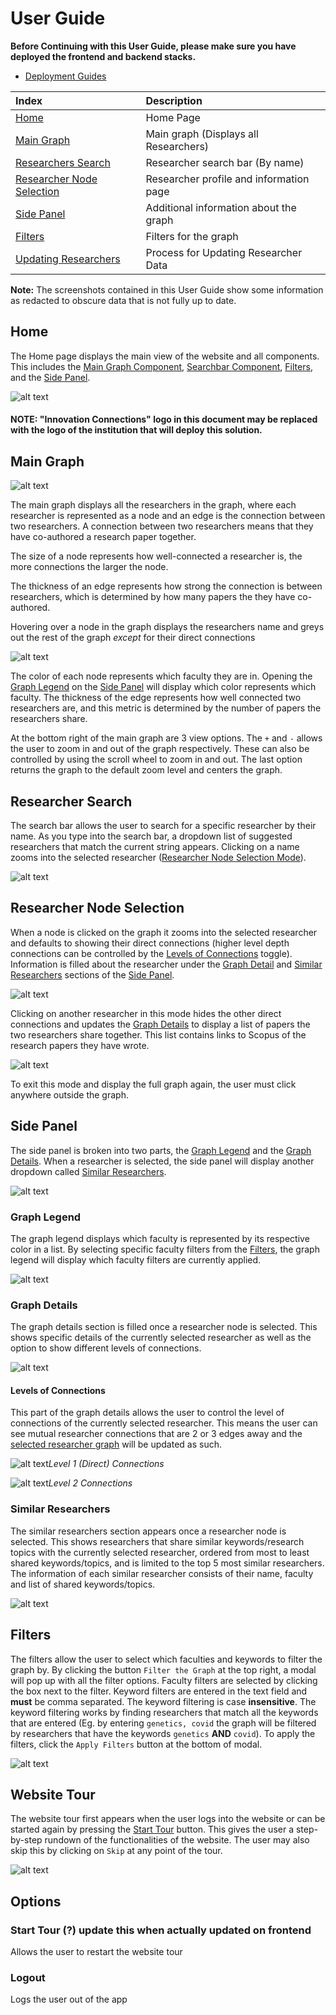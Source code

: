# User Guide

**Before Continuing with this User Guide, please make sure you have deployed the frontend and backend stacks.**

- [Deployment Guides](./DeploymentGuide.md)

| Index                                                      | Description                                           |
| :--------------------------------------------------------- | :---------------------------------------------------- |
| [Home](#Home)                                              | Home Page                                             |
| [Main Graph](#Main-Graph)                                  | Main graph (Displays all Researchers)                 |
| [Researchers Search](#Researcher-Search)                   | Researcher search bar (By name)                       |
| [Researcher Node Selection](#Researcher-Node-Selection)    | Researcher profile and information page               |
| [Side Panel](#Side-Panel)                                  | Additional information about the graph                |
| [Filters](#Filters)                                        | Filters for the graph                                 |
| [Updating Researchers](#Updating-Researchers)              | Process for Updating Researcher Data                  |

**Note:** The screenshots contained in this User Guide show some information as redacted to obscure data that is not fully up to date.
<br>

## Home

The Home page displays the main view of the website and all components. This includes the [Main Graph Component](#main-graph), [Searchbar Component](#researcher-search), [Filters](#Filters), and the [Side Panel](#Side-Panel).

![alt text](images/userguide/home.png)

#### NOTE: "Innovation Connections" logo in this document may be replaced with the logo of the institution that will deploy this solution. 

## Main Graph

![alt text](images/userguide/main-graph.png)

The main graph displays all the researchers in the graph, where each researcher is represented as a node and an edge is the connection between two researchers. A connection between two researchers means that they have co-authored a research paper together. 

The size of a node represents how well-connected a researcher is, the more connections the larger the node. 

The thickness of an edge represents how strong the connection is between researchers, which is determined by how many papers the they have co-authored.

Hovering over a node in the graph displays the researchers name and greys out the rest of the graph *except* for their direct connections

![alt text](images/userguide/main-graph-hover.png)

The color of each node represents which faculty they are in. Opening the [Graph Legend](#Graph-Legend) on the [Side Panel](#Side-Panel) will display which color represents which faculty. The thickness of the edge represents how well connected two researchers are, and this metric is determined by the number of papers the researchers share. 

At the bottom right of the main graph are 3 view options. The `+` and `-` allows the user to zoom in and out of the graph respectively. These can also be controlled by using the scroll wheel to zoom in and out. The last option returns the graph to the default zoom level and centers the graph. 

## Researcher Search

The search bar allows the user to search for a specific researcher by their name. As you type into the search bar, a dropdown list of suggested researchers that match the current string appears. Clicking on a name zooms into the selected researcher ([Researcher Node Selection Mode](#Researcher-Node-Selection)).

![alt text](images/userguide/searchbar.png)

## Researcher Node Selection

When a node is clicked on the graph it zooms into the selected researcher and defaults to showing their direct connections (higher level depth connections can be controlled by the [Levels of Connections](#levels-of-connections) toggle). Information is filled about the researcher under the [Graph Detail](#graph-details) and [Similar Researchers](#similar-researchers) sections of the [Side Panel](#side-panel). 

![alt text](images/userguide/researcher-node-selection.png)


Clicking on another researcher in this mode hides the other direct connections and updates the [Graph Details](#graph-details) to display a list of papers the two researchers share together. This list contains links to Scopus of the research papers they have wrote.

![alt text](images/userguide/connected-researchers-graph-details.png)

To exit this mode and display the full graph again, the user must click anywhere outside the graph. 

## Side Panel

The side panel is broken into two parts, the [Graph Legend](#graph-legend) and the [Graph Details](#graph-details). When a researcher is selected, the side panel will display another dropdown called [Similar Researchers](#similar-researchers).

![alt text](images/userguide/sidepanel.png)

### Graph Legend 

The graph legend displays which faculty is represented by its respective color in a list. By selecting specific faculty filters from the [Filters](#filters), the graph legend will display which faculty filters are currently applied. 

![alt text](images/userguide/graph-legend.png)

### Graph Details 

The graph details section is filled once a researcher node is selected. This shows specific details of the currently selected researcher as well as the option to show different levels of connections. 

![alt text](images/userguide/graph-details.png)

#### Levels of Connections

This part of the graph details allows the user to control the level of connections of the currently selected researcher. This means the user can see mutual researcher connections that are 2 or 3 edges away and the [selected researcher graph](#researcher-node-selection) will be updated as such.  

![alt text](images/userguide/level-1-connections.png)*Level 1 (Direct) Connections*


![alt text](images/userguide/level-2-connections.png)*Level 2 Connections*


### Similar Researchers

The similar researchers section appears once a researcher node is selected. This shows researchers that share similar keywords/research topics with the currently selected researcher, ordered from most to least shared keywords/topics, and is limited to the top 5 most similar researchers. The information of each similar researcher consists of their name, faculty and list of shared keywords/topics. 

![alt text](images/userguide/similar-researchers.png)

## Filters

The filters allow the user to select which faculties and keywords to filter the graph by. By clicking the button `Filter the Graph` at the top right, a modal will pop up with all the filter options. Faculty filters are selected by clicking the box next to the filter. Keyword filters are entered in the text field and **must** be comma separated. The keyword filtering is case **insensitive**. The keyword filtering works by finding researchers that match all the keywords that are entered (Eg. by entering `genetics, covid` the graph will be filtered by researchers that have the keywords `genetics` **AND** `covid`). To apply the filters, click the `Apply Filters` button at the bottom of modal. 

![alt text](images/userguide/filters.png)

## Website Tour 

The website tour first appears when the user logs into the website or can be started again by pressing the [Start Tour](#start-tour--update-this-when-actually-updated-on-frontend) button. This gives the user a step-by-step rundown of the functionalities of the website. The user may also skip this by clicking on `Skip` at any point of the tour. 

![alt text](images/userguide/website-tour.png)

## Options 

### Start Tour (?) update this when actually updated on frontend

Allows the user to restart the website tour

### Logout 

Logs the user out of the app

